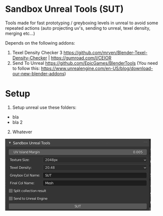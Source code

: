 # Sandbox Unreal Tools (SUT)
Tools made for fast prototyping / greyboxing levels in unreal to avoid some repeated actions (auto projecting uv's, sending to unreal, texel density, merging etc...)

Depends on the following addons:
1. Texel Density Checker 3 https://github.com/mrven/Blender-Texel-Density-Checker | https://gumroad.com/l/CEIOR
2. Send To Unreal https://github.com/EpicGames/BlenderTools (You need to follow this: https://www.unrealengine.com/en-US/blog/download-our-new-blender-addons)


# Setup
1. Setup unreal use these folders:
- bla
- bla 2

2. Whatever


![SUT Addon Preview](addon.png)